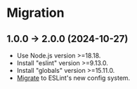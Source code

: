 # Migration

## 1.0.0 → 2.0.0 (2024-10-27)

- Use Node.js version >=18.18.
- Install "eslint" version >=9.13.0.
- Install "globals" version >=15.11.0.
- [Migrate](https://eslint.org/docs/latest/use/configure/migration-guide) to ESLint's new config system.
